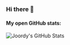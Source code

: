 ### Hi there 👋

<!-- Github stats -->

<!-- #### Connect with me:

[<img align="left" alt="@Joordy_" width="22px" src="https://cdn.jsdelivr.net/npm/simple-icons@v3/icons/instagram.svg"/>][https://www.instagram.com/joordy_] -->

#### My open GitHub stats:

<img align="left" alt="Joordy's GitHub Stats" src="https://github-readme-stats.vercel.app/api?username=joordy&show_icons=true&hide_border=true">

<!--
**joordy/joordy** is a ✨ _special_ ✨ repository because its `README.md` (this file) appears on your GitHub profile.

Here are some ideas to get you started:

- 🔭 I’m currently working on ...
- 🌱 I’m currently learning ...
- 👯 I’m looking to collaborate on ...
- 🤔 I’m looking for help with ...
- 💬 Ask me about ...
- 📫 How to reach me: ...
- 😄 Pronouns: ...
- ⚡ Fun fact: ...
-->
